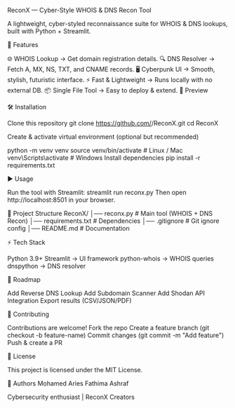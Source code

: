 ReconX — Cyber-Style WHOIS & DNS Recon Tool

A lightweight, cyber-styled reconnaissance suite for WHOIS & DNS lookups, built with Python + Streamlit.

🚀 Features

🌐 WHOIS Lookup → Get domain registration details.
🔍 DNS Resolver → Fetch A, MX, NS, TXT, and CNAME records.
🖥️ Cyberpunk UI → Smooth, stylish, futuristic interface.
⚡ Fast & Lightweight → Runs locally with no external DB.
📦 Single File Tool → Easy to deploy & extend.
📸 Preview

🛠️ Installation

Clone this repository
git clone https://github.com/<your-username>/ReconX.git
cd ReconX


Create & activate virtual environment (optional but recommended)

python -m venv venv
source venv/bin/activate   # Linux / Mac
venv\Scripts\activate      # Windows
Install dependencies
pip install -r requirements.txt

▶️ Usage

Run the tool with Streamlit:
streamlit run reconx.py
Then open http://localhost:8501 in your browser.

📂 Project Structure
ReconX/
│── reconx.py          # Main tool (WHOIS + DNS Recon)
│── requirements.txt   # Dependencies
│── .gitignore         # Git ignore config
│── README.md          # Documentation

⚡ Tech Stack

Python 3.9+
Streamlit → UI framework
python-whois → WHOIS queries
dnspython → DNS resolver

🌟 Roadmap

 Add Reverse DNS Lookup
 Add Subdomain Scanner
 Add Shodan API Integration
 Export results (CSV/JSON/PDF)

🤝 Contributing

Contributions are welcome!
Fork the repo
Create a feature branch (git checkout -b feature-name)
Commit changes (git commit -m "Add feature")
Push & create a PR

📜 License

This project is licensed under the MIT License.

👤 Authors
Mohamed Aries
Fathima Ashraf

Cybersecurity enthusiast | ReconX Creators
